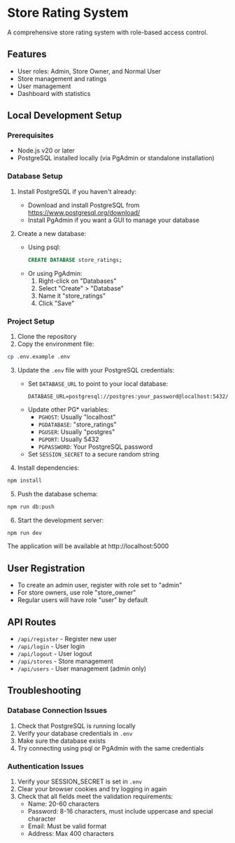 # Store Rating System

A comprehensive store rating system with role-based access control.

## Features
- User roles: Admin, Store Owner, and Normal User
- Store management and ratings
- User management
- Dashboard with statistics

## Local Development Setup

### Prerequisites
- Node.js v20 or later
- PostgreSQL installed locally (via PgAdmin or standalone installation)

### Database Setup
1. Install PostgreSQL if you haven't already:
   - Download and install PostgreSQL from https://www.postgresql.org/download/
   - Install PgAdmin if you want a GUI to manage your database

2. Create a new database:
   - Using psql:
     ```sql
     CREATE DATABASE store_ratings;
     ```
   - Or using PgAdmin:
     1. Right-click on "Databases"
     2. Select "Create" > "Database"
     3. Name it "store_ratings"
     4. Click "Save"

### Project Setup
1. Clone the repository
2. Copy the environment file:
```bash
cp .env.example .env
```
3. Update the `.env` file with your PostgreSQL credentials:
   - Set `DATABASE_URL` to point to your local database:
     ```
     DATABASE_URL=postgresql://postgres:your_password@localhost:5432/store_ratings
     ```
   - Update other PG* variables:
     - `PGHOST`: Usually "localhost"
     - `PGDATABASE`: "store_ratings"
     - `PGUSER`: Usually "postgres"
     - `PGPORT`: Usually 5432
     - `PGPASSWORD`: Your PostgreSQL password
   - Set `SESSION_SECRET` to a secure random string

4. Install dependencies:
```bash
npm install
```

5. Push the database schema:
```bash
npm run db:push
```

6. Start the development server:
```bash
npm run dev
```

The application will be available at http://localhost:5000

## User Registration
- To create an admin user, register with role set to "admin"
- For store owners, use role "store_owner"
- Regular users will have role "user" by default

## API Routes
- `/api/register` - Register new user
- `/api/login` - User login
- `/api/logout` - User logout
- `/api/stores` - Store management
- `/api/users` - User management (admin only)

## Troubleshooting

### Database Connection Issues
1. Check that PostgreSQL is running locally
2. Verify your database credentials in `.env`
3. Make sure the database exists
4. Try connecting using psql or PgAdmin with the same credentials

### Authentication Issues
1. Verify your SESSION_SECRET is set in `.env`
2. Clear your browser cookies and try logging in again
3. Check that all fields meet the validation requirements:
   - Name: 20-60 characters
   - Password: 8-16 characters, must include uppercase and special character
   - Email: Must be valid format
   - Address: Max 400 characters